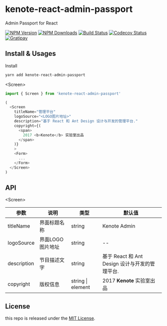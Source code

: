 # kenote-react-admin-passport

Admin Passport for React

[![NPM Version][npm-image]][npm-url]
[![NPM Downloads][downloads-image]][downloads-url]
[![Build Status][travis-image]][travis-url]
[![Codecov Status][codecov-image]][codecov-url]
[![Gratipay][licensed-image]][licensed-url]

[npm-image]: https://img.shields.io/npm/v/kenote-react-admin-passport.svg
[npm-url]: https://www.npmjs.org/package/kenote-react-admin-passport
[downloads-image]: https://img.shields.io/npm/dm/kenote-react-admin-passport.svg
[downloads-url]: https://npmjs.org/package/kenote-react-admin-passport
[travis-image]: https://travis-ci.org/thondery/kenote-react-admin-passport.svg?branch=master
[travis-url]: https://travis-ci.org/thondery/kenote-react-admin-passport
[codecov-image]: https://img.shields.io/codecov/c/github/thondery/kenote-react-admin-passport/master.svg
[codecov-url]:   https://codecov.io/github/thondery/kenote-react-admin-passport?branch=master
[licensed-image]: https://img.shields.io/badge/license-MIT-blue.svg
[licensed-url]: https://github.com/thondery/kenote-react-admin-passport/blob/master/LICENSE

## Install & Usages

Install

```bash
yarn add kenote-react-admin-passport
```

\<Screen\>

```js
import { Screen } from 'kenote-react-admin-passport'

(
  <Screen
    titleName="管理平台"
    logoSource="<LOGO图片地址>"
    description="基于 React 和 Ant Design 设计与开发的管理平台."
    copyright={(
      <span>
        2017 <b>Kenote</b> 实验室出品
      </span>
    )}
    >
    <Form>
      ...
    </Form>
  </Screen>
)
```

## API

\<Screen\>

| 参数 | 说明 | 类型 | 默认值 |
|-----|-----|-----|-----|
| titleName | 界面标题名称 | string | Kenote Admin |
| logoSource | 界面LOGO图片地址 | string | -- |
| description | 节目描述文字 | string | 基于 React 和 Ant Design 设计与开发的管理平台. |
| copyright | 版权信息 | string \| element | 2017 <b>Kenote</b> 实验室出品 |

## License

this repo is released under the [MIT License](https://github.com/thondery/kenote-react-admin-passport/blob/master/LICENSE).